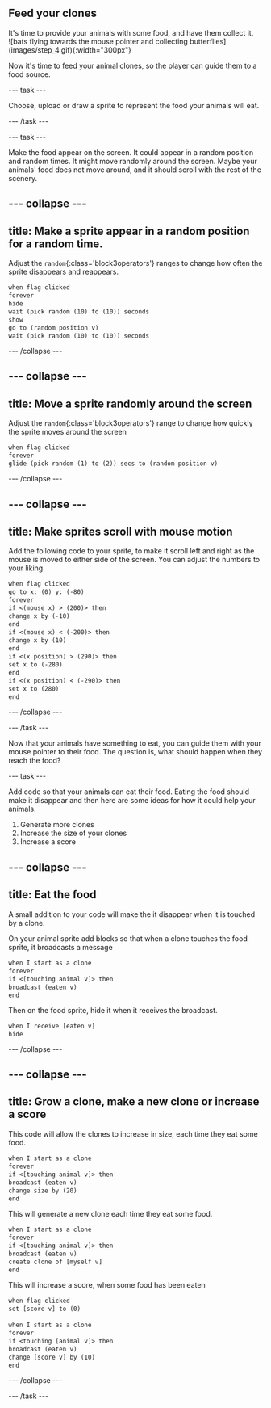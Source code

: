 ## Feed your clones

<div style="display: flex; flex-wrap: wrap">
<div style="flex-basis: 200px; flex-grow: 1; margin-right: 15px;">
It's time to provide your animals with some food, and have them collect it.
</div>
<div>
![bats flying towards the mouse pointer and collecting butterflies](images/step_4.gif){:width="300px"}
</div>
</div>

Now it's time to feed your animal clones, so the player can guide them to a food source.

--- task ---

Choose, upload or draw a sprite to represent the food your animals will eat.

--- /task ---

--- task ---

Make the food appear on the screen. It could appear in a random position and random times. It might move randomly around the screen. Maybe your animals' food does not move around, and it should scroll with the rest of the scenery.

--- collapse ---
---
title: Make a sprite appear in a random position for a random time.
---

Adjust the `random`{:class='block3operators'} ranges to change how often the sprite disappears and reappears.

```blocks3
when flag clicked
forever
hide
wait (pick random (10) to (10)) seconds
show
go to (random position v)
wait (pick random (10) to (10)) seconds
```

--- /collapse ---

--- collapse ---
---
title: Move a sprite randomly around the screen
---

Adjust the `random`{:class='block3operators'} range to change how quickly the sprite moves around the screen

```blocks3
when flag clicked
forever
glide (pick random (1) to (2)) secs to (random position v)
```

--- /collapse ---

--- collapse ---
---
title: Make sprites scroll with mouse motion
---

Add the following code to your sprite, to make it scroll left and right as the mouse is moved to either side of the screen. You can adjust the numbers to your liking.

```blocks3
when flag clicked
go to x: (0) y: (-80)
forever
if <(mouse x) > (200)> then
change x by (-10)
end
if <(mouse x) < (-200)> then
change x by (10)
end
if <(x position) > (290)> then
set x to (-280)
end
if <(x position) < (-290)> then
set x to (280)
end
```

--- /collapse ---

--- /task ---

Now that your animals have something to eat, you can guide them with your mouse pointer to their food. The question is, what should happen when they reach the food?

--- task ---

Add code so that your animals can eat their food. Eating the food should make it disappear and then here are some ideas for how it could help your animals.

1. Generate more clones
1. Increase the size of your clones
1. Increase a score

--- collapse ---
---
title: Eat the food
---

A small addition to your code will make the it disappear when it is touched by a clone.

On your animal sprite add blocks so that when a clone touches the food sprite, it broadcasts a message

```blocks3
when I start as a clone
forever
if <[touching animal v]> then
broadcast (eaten v)
end
```

Then on the food sprite, hide it when it receives the broadcast.

```blocks3
when I receive [eaten v]
hide
```

--- /collapse ---

--- collapse ---
---
title: Grow a clone, make a new clone or increase a score
---

This code will allow the clones to increase in size, each time they eat some food.

```blocks3
when I start as a clone
forever
if <[touching animal v]> then
broadcast (eaten v)
change size by (20)
end
```

This will generate a new clone each time they eat some food.

```blocks3
when I start as a clone
forever
if <[touching animal v]> then
broadcast (eaten v)
create clone of [myself v]
end
```

This will increase a score, when some food has been eaten

```blocks3
when flag clicked
set [score v] to (0)

when I start as a clone
forever
if <touching [animal v]> then
broadcast (eaten v)
change [score v] by (10)
end
```
--- /collapse ---

--- /task ---

